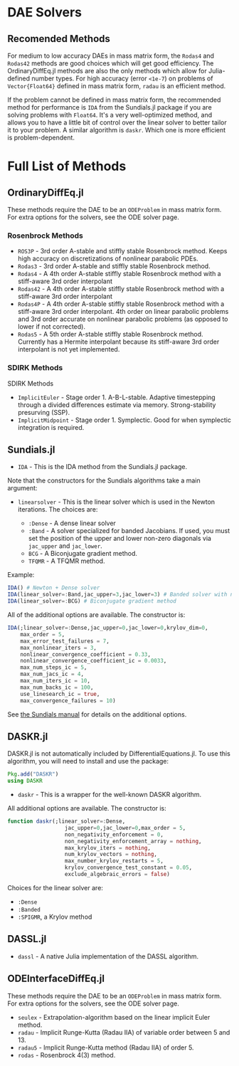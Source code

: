 # DAE Solvers

## Recomended Methods

For medium to low accuracy DAEs in mass matrix form, the `Rodas4` and `Rodas42`
methods are good choices which will get good efficiency. The OrdinaryDiffEq.jl
methods are also the only methods which allow for Julia-defined number types.
For high accuracy (error `<1e-7`) on problems of `Vector{Float64}` defined in
mass matrix form, `radau` is an efficient method.

If the problem cannot be defined in mass matrix form, the recommended method for
performance is `IDA` from the Sundials.jl package if you are solving problems with
`Float64`. It's a very well-optimized method, and allows you to have a little bit of
control over the linear solver to better tailor it to your problem. A similar
algorithm is `daskr`. Which one is more efficient is problem-dependent.

# Full List of Methods

## OrdinaryDiffEq.jl

These methods require the DAE to be an `ODEProblem` in mass matrix form. For
extra options for the solvers, see the ODE solver page.

### Rosenbrock Methods

- `ROS3P` - 3rd order A-stable and stiffly stable Rosenbrock method. Keeps high
  accuracy on discretizations of nonlinear parabolic PDEs.
- `Rodas3` - 3rd order A-stable and stiffly stable Rosenbrock method.
- `Rodas4` - A 4th order A-stable stiffly stable Rosenbrock method with a
  stiff-aware 3rd order interpolant
- `Rodas42` - A 4th order A-stable stiffly stable Rosenbrock method with a
  stiff-aware 3rd order interpolant
- `Rodas4P` - A 4th order A-stable stiffly stable Rosenbrock method with a
  stiff-aware 3rd order interpolant. 4th order on linear parabolic problems
  and 3rd order accurate on nonlinear parabolic problems (as opposed to lower
  if not corrected).
- `Rodas5` - A 5th order A-stable stiffly stable Rosenbrock method. Currently has
  a Hermite interpolant because its stiff-aware 3rd order interpolant is not
  yet implemented.

### SDIRK Methods

SDIRK Methods

- `ImplicitEuler` - Stage order 1. A-B-L-stable. Adaptive
  timestepping through a divided differences estimate via memory. Strong-stability
  presurving (SSP).
- `ImplicitMidpoint` - Stage order 1. Symplectic. Good for when symplectic
  integration is required.

## Sundials.jl

- `IDA` - This is the IDA method from the Sundials.jl package.

Note that the constructors for the Sundials algorithms take a main argument:

- `linearsolver` - This is the linear solver which is used in the Newton iterations.
  The choices are:

  - `:Dense` - A dense linear solver
  - `:Band` - A solver specialized for banded Jacobians. If used, you must set the
    position of the upper and lower non-zero diagonals via `jac_upper` and
    `jac_lower`.
  - `BCG` - A Biconjugate gradient method.
  - `TFQMR` - A TFQMR method.

Example:

```julia
IDA() # Newton + Dense solver
IDA(linear_solver=:Band,jac_upper=3,jac_lower=3) # Banded solver with nonzero diagonals 3 up and 3 down
IDA(linear_solver=:BCG) # Biconjugate gradient method                                   
```

All of the additional options are available. The constructor is:

```julia
IDA(;linear_solver=:Dense,jac_upper=0,jac_lower=0,krylov_dim=0,
    max_order = 5,
    max_error_test_failures = 7,
    max_nonlinear_iters = 3,
    nonlinear_convergence_coefficient = 0.33,
    nonlinear_convergence_coefficient_ic = 0.0033,
    max_num_steps_ic = 5,
    max_num_jacs_ic = 4,
    max_num_iters_ic = 10,
    max_num_backs_ic = 100,
    use_linesearch_ic = true,
    max_convergence_failures = 10)
```

See [the Sundials manual](https://computation.llnl.gov/sites/default/files/public/ida_guide.pdf)
for details on the additional options.

## DASKR.jl

DASKR.jl is not automatically included by DifferentialEquations.jl. To use this
algorithm, you will need to install and use the package:

```julia
Pkg.add("DASKR")
using DASKR
```

- `daskr` - This is a wrapper for the well-known DASKR algorithm.

All additional options are available. The constructor is:

```julia
function daskr(;linear_solver=:Dense,
                  jac_upper=0,jac_lower=0,max_order = 5,
                  non_negativity_enforcement = 0,
                  non_negativity_enforcement_array = nothing,
                  max_krylov_iters = nothing,
                  num_krylov_vectors = nothing,
                  max_number_krylov_restarts = 5,
                  krylov_convergence_test_constant = 0.05,
                  exclude_algebraic_errors = false)
```

Choices for the linear solver are:

- `:Dense`
- `:Banded`
- `:SPIGMR`, a Krylov method

## DASSL.jl

- `dassl` - A native Julia implementation of the DASSL algorithm.

## ODEInterfaceDiffEq.jl

These methods require the DAE to be an `ODEProblem` in mass matrix form. For
extra options for the solvers, see the ODE solver page.

- `seulex` - Extrapolation-algorithm based on the linear implicit Euler method.
- `radau` - Implicit Runge-Kutta (Radau IIA) of variable order between 5 and 13.
- `radau5` - Implicit Runge-Kutta method (Radau IIA) of order 5.
- `rodas` - Rosenbrock 4(3) method.
